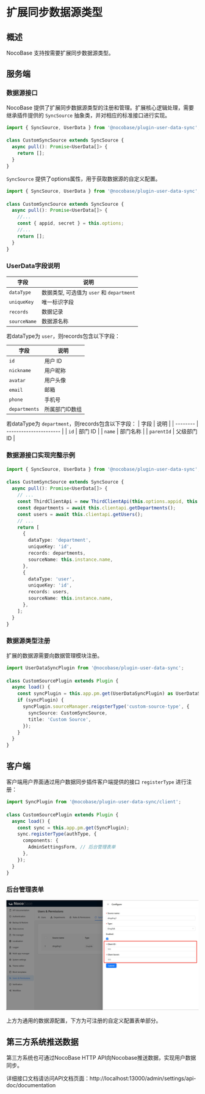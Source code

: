 # 扩展同步数据源类型

## 概述

NocoBase 支持按需要扩展同步数据源类型。

## 服务端

### 数据源接口

NocoBase 提供了扩展同步数据源类型的注册和管理。扩展核心逻辑处理，需要继承插件提供的 `SyncSource` 抽象类，并对相应的标准接口进行实现。  

```ts
import { SyncSource, UserData } from '@nocobase/plugin-user-data-sync';

class CustomSyncSource extends SyncSource {
  async pull(): Promise<UserData[]> {
    return [];
  }
}
```

`SyncSource` 提供了options属性，用于获取数据源的自定义配置。 

```ts
import { SyncSource, UserData } from '@nocobase/plugin-user-data-sync';

class CustomSyncSource extends SyncSource {
  async pull(): Promise<UserData[]> {
    //...
    const { appid, secret } = this.options;
    //...
    return [];
  }
}
```

### UserData字段说明

| 字段     | 说明                   |
| -------- | ---------------------- |
| `dataType`     | 数据类型, 可选值为 `user` 和 `department`                |
| `uniqueKey`   | 唯一标识字段                 |
| `records`   | 数据记录                 |
| `sourceName`   | 数据源名称                 |

若dataType为 `user`，则records包含以下字段：

| 字段     | 说明                   |
| -------- | ---------------------- |
| `id`     | 用户 ID                |
| `nickname`   | 用户昵称                 |
| `avatar`   | 用户头像                 |
| `email`   | 邮箱                   |
| `phone`   | 手机号                  |
| `departments`   | 所属部门ID数组                   |

若dataType为 `department`，则records包含以下字段：
| 字段     | 说明                   |
| -------- | ---------------------- |
| `id`     | 部门 ID                |
| `name`   | 部门名称                 |
| `parentId`   | 父级部门 ID                 |

### 数据源接口实现完整示例

```ts
import { SyncSource, UserData } from '@nocobase/plugin-user-data-sync';

class CustomSyncSource extends SyncSource {
  async pull(): Promise<UserData[]> {
    // ...
    const ThirdClientApi = new ThirdClientApi(this.options.appid, this.options.secret);
    const departments = await this.clientapi.getDepartments();
    const users = await this.clientapi.getUsers();
    // ...
    return [
      {
        dataType: 'department',
        uniqueKey: 'id',
        records: departments,
        sourceName: this.instance.name,
      },
      {
        dataType: 'user',
        uniqueKey: 'id',
        records: users,
        sourceName: this.instance.name,
      },
    ];
  }
}
```

### 数据源类型注册

扩展的数据源需要向数据管理模块注册。

```ts
import UserDataSyncPlugin from '@nocobase/plugin-user-data-sync';

class CustomSourcePlugin extends Plugin {
  async load() {
    const syncPlugin = this.app.pm.get(UserDataSyncPlugin) as UserDataSyncPlugin;
    if (syncPlugin) {
      syncPlugin.sourceManager.reigsterType('custom-source-type', {
        syncSource: CustomSyncSource,
        title: 'Custom Source',
      });
    }
  }
}
```

## 客户端

客户端用户界面通过用户数据同步插件客户端提供的接口 `registerType` 进行注册：

```ts
import SyncPlugin from '@nocobase/plugin-user-data-sync/client';

class CustomSourcePlugin extends Plugin {
  async load() {
    const sync = this.app.pm.get(SyncPlugin);
    sync.registerType(authType, {
      components: {
        AdminSettingsForm, // 后台管理表单
      },
    });
  }
}
```

### 后台管理表单

![](./static/20240813135430.png)

上方为通用的数据源配置，下方为可注册的自定义配置表单部分。

## 第三方系统推送数据

第三方系统也可通过NocoBase HTTP API向Nocobase推送数据，实现用户数据同步。

详细接口文档请访问API文档页面：http://localhost:13000/admin/settings/api-doc/documentation
